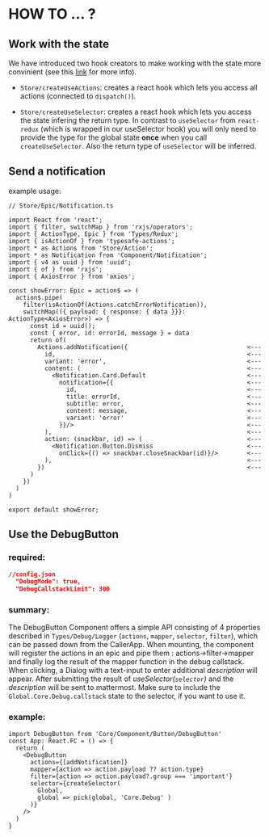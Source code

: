 # HOW TO ... ?

## __Work with the state__

We have introduced two hook creators to make working with the state more convinient (see this [link](https://juwelo.atlassian.net/wiki/spaces/EN/pages/1875738628/JFS+Coding+Guide) for more info).

- ```Store/createUseActions```: creates a react hook which lets you access all actions (connected to ```dispatch()```).

- ```Store/createUseSelector```: creates a react hook which lets you access the state infering the return type. In contrast to ```useSelector``` from ```react-redux``` (which is wrapped in our useSelector hook) you will only need to provide the type for the global state __once__ when you call ```createUseSelector```. Also the return type of ```useSelector``` will be inferred.

## __Send a notification__

example usage:

```
// Store/Epic/Notification.ts

import React from 'react';
import { filter, switchMap } from 'rxjs/operators';
import { ActionType, Epic } from 'Types/Redux';
import { isActionOf } from 'typesafe-actions';
import * as Actions from 'Store/Action';
import * as Notification from 'Component/Notification';
import { v4 as uuid } from 'uuid';
import { of } from 'rxjs';
import { AxiosError } from 'axios';

const showError: Epic = action$ => (
  action$.pipe(
    filter(isActionOf(Actions.catchErrorNotification)),
    switchMap(({ payload: { response: { data }}}: ActionType<AxiosError>) => {
      const id = uuid();
      const { error, id: errorId, message } = data
      return of(
        Actions.addNotification({                                 <---
          id,                                                     <---
          variant: 'error',                                       <---
          content: (                                              <---
            <Notification.Card.Default                            <---
              notification={{                                     <---
                id,                                               <---
                title: errorId,                                   <---
                subtitle: error,                                  <---
                content: message,                                 <---
                variant: 'error'                                  <---
              }}/>                                                <---
          ),                                                      <---
          action: (snackbar, id) => (                             <---
            <Notification.Button.Dismiss                          <---
              onClick={() => snackbar.closeSnackbar(id)}/>        <---
          ),                                                      <---
        })                                                        <---
      )
    })
  )
)

export default showError;
```



## __Use the DebugButton__
### required:
```JSON
//config.json
  "DebugMode": true,
  "DebugCallstackLimit": 300
```
### summary:
The DebugButton Component offers a simple API consisting of 4 properties described in `Types/Debug/Logger` (`actions`, `mapper`, `selector`, `filter`),
which can be passed down from the CallerApp.
When mounting, the component will register the actions in an epic and pipe them : actions->filter->mapper and finally log the result of the mapper function in the debug callstack.
When clicking, a Dialog with a text-input to enter additional _description_ will appear. After submitting the result of _useSelector(`selector`)_ and the _description_ will be sent to mattermost. Make sure to include the `Global.Core.Debug.callstack` state to the selector, if you want to use it. 

### example: 
```tsx
import DebugButton from 'Core/Component/Button/DebugButton'
const App: React.FC = () => {
  return (
    <DebugButton
      actions={[addNotification]}
      mapper={action => action.payload ?? action.type}
      filter={action => action.payload?.group === 'important'}
      selector={createSelector(
        Global,
        global => pick(global, 'Core.Debug' )
      )}
    />
  )
}
```